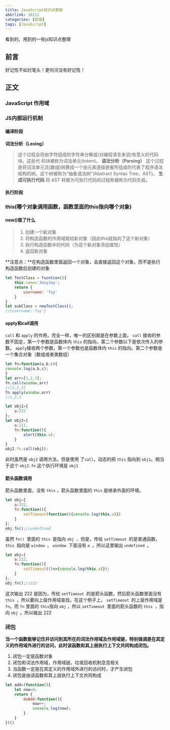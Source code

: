 ```yaml
---
title: JavaScript知识点整理
abbrlink: 16111
categories: [前端]
tags: [JavaScript]
---
```


看到的、用到的一些js知识点整理
<!-- more -->
## 前言
好记性不如烂笔头！更何况没有好记性！
## 正文
###  JavaScript 作用域
#### 
### JS内部运行机制
#### 编译阶段
**词法分析（Lexing）**
>这个过程会将由字符组成的字符串分解成(对编程语言来说)有意义的代码块，这些代 码块被称为词法单元(token)。
**语法分析（Parsing）**
> 这个过程是将词法单元流(数组)转换成一个由元素逐级嵌套所组成的代表了程序语法 结构的树。这个树被称为“抽象语法树”(Abstract Syntax Tree，AST)。
**生成可执行代码**
> 将 AST 转换为可执行代码的过程称被称为代码生成。
#### 执行阶段

### this(哪个对象调用函数，函数里面的this指向哪个对象)

#### new()做了什么
> 1. 创建一个新对象
> 2. 将构造函数的作用域赋给新对象（因此this就指向了这个新对象）
> 3. 执行构造函数中的代码（为这个新对象添加属性）
> 4. 返回新对象

**注意点：**在构造函数里面返回一个对象，会直接返回这个对象，而不是执行构造函数后创建的对象
```javascript
let TestClass = fucntion(){
    this.name='JonyJay';
    return {
        username: 'fay'
    }
}
let subClass = newTestClass();
//{username:'fay'}
```

#### apply和call调用
`call` 和 `apply` 的作用，完全一样，唯一的区别就是在参数上面。
`call` 接收的参数不固定，第一个参数是函数体内 `this` 的指向，第二个参数以下是依次传入的参数。
`apply`接收两个参数，第一个参数也是函数体内 `this` 的指向。第二个参数是一个集合对象（数组或者类数组）
```javascript
let fn=function(a,b,c){
console.log(a,b,c);
}
let arr=[1,2,3];
fn.call(window,arr)
//[1,2,3]
fn.apply(window,arr)
//1,2,3
```

```javascript
let obj1={
    a:222
};
let obj2={
    a:111,
    fn:function(){
        alert(this.a);
    }
}
obj2.fn.call(obj1);
```
此时虽然是 `obj2` 调用方法，但是使用 了`call`，动态的把 `this` 指向到 `obj1`。相当于这个 `obj2.fn` 这个执行环境是 `obj1`
#### 箭头函数调用
箭头函数里面，没有 `this` ，箭头函数里面的 `this` 是继承外面的环境。
```javascript
let obj={
    a:222,
    fn:function(){    
        setTimeout(function(){console.log(this.a)})
    }
};
obj.fn();//undefined
```
虽然 `fn() `里面的 `this `是指向 `obj `，但是，传给 `setTimeout `的是普通函数， `this `指向是 `window `， `window `下面没有 `a `，所以这里输出 `undefined `。
```javascript
let obj={
    a:222,
    fn:function(){    
        setTimeout(()=>{console.log(this.a)});
    }
};
obj.fn();//222
```
这次输出 222 是因为，传给 `setTimeout `的是箭头函数，然后箭头函数里面没有 `this `，所以要向上层作用域查找，在这个例子上， `setTimeout `的上层作用域是 `fn`。而 `fn` 里面的 `this`指向 `obj` ，所以 `setTimeout `里面的箭头函数的 `this `，指向 `obj `。所以输出 222
### 闭包
**当一个函数能够记住并访问到其所在的词法作用域及作用域链，特别强调是在其定义的作用域外进行的访问，此时该函数和其上层执行上下文共同构成闭包。**
1. 闭包一定是函数对象
2. 闭包和词法作用域，作用域链，垃圾回收机制息息相关
3. 当函数一定是在其定义的作用域外进行的访问时，才产生闭包
4. 闭包是由该函数和其上层执行上下文共同构成
```javascript
let add=(function(){
    let now=0;
    return {
        doAdd:function(){
            now++;
            console.log(now);
        }
    }
})()
```
